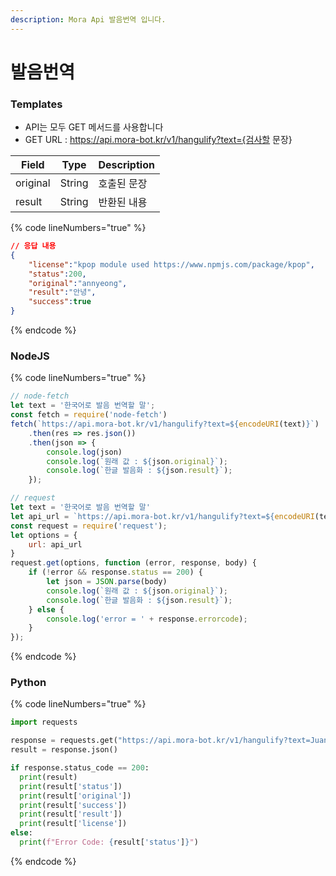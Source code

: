 ```yaml
---
description: Mora Api 발음번역 입니다.
---
```


# 발음번역

### Templates

* API는 모두 GET 메서드를 사용합니다
* GET URL : https://api.mora-bot.kr/v1/hangulify?text={검사할 문장}

| Field    | Type   | Description |
| -------- | ------ | ----------- |
| original | String | 호출된 문장      |
| result   | String | 반환된 내용      |

{% code lineNumbers="true" %}
```json
// 응답 내용
{
    "license":"kpop module used https://www.npmjs.com/package/kpop",
    "status":200,
    "original":"annyeong",
    "result":"안녕",
    "success":true
}
```
{% endcode %}

### NodeJS

{% code lineNumbers="true" %}
```javascript
// node-fetch
let text = '한국어로 발음 번역할 말';
const fetch = require('node-fetch')
fetch(`https://api.mora-bot.kr/v1/hangulify?text=${encodeURI(text)}`)
    .then(res => res.json())
    .then(json => {
        console.log(json)
        console.log(`원래 값 : ${json.original}`);
        console.log(`한글 발음화 : ${json.result}`);
    });

// request
let text = '한국어로 발음 번역할 말'
let api_url = `https://api.mora-bot.kr/v1/hangulify?text=${encodeURI(text)}`
const request = require('request');
let options = {
    url: api_url
}
request.get(options, function (error, response, body) {
    if (!error && response.status == 200) {
        let json = JSON.parse(body)
        console.log(`원래 값 : ${json.original}`);
        console.log(`한글 발음화 : ${json.result}`);
    } else {
        console.log('error = ' + response.errorcode);
    }
});
```
{% endcode %}

### Python

{% code lineNumbers="true" %}
```python
import requests

response = requests.get("https://api.mora-bot.kr/v1/hangulify?text=Juan")
result = response.json()

if response.status_code == 200:
  print(result)
  print(result['status'])
  print(result['original'])
  print(result['success'])
  print(result['result'])
  print(result['license'])
else:
  print(f"Error Code: {result['status']}")
```
{% endcode %}
